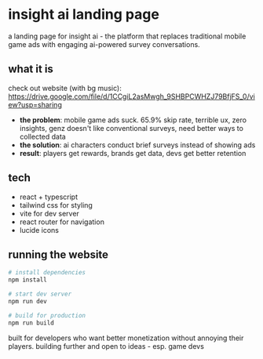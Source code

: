 # insight ai landing page

a landing page for insight ai - the platform that replaces traditional mobile game ads with engaging ai-powered survey conversations.

## what it is

check out website (with bg music): https://drive.google.com/file/d/1CCgiL2asMwgh_9SHBPCWHZJ79BfjFS_0/view?usp=sharing

- **the problem**: mobile game ads suck. 65.9% skip rate, terrible ux, zero insights, genz doesn't like conventional surveys, need better ways to collected data
- **the solution**: ai characters conduct brief surveys instead of showing ads
- **result**: players get rewards, brands get data, devs get better retention

## tech 

- react + typescript
- tailwind css for styling
- vite for dev server
- react router for navigation
- lucide icons

## running the website

```bash
# install dependencies
npm install

# start dev server
npm run dev

# build for production
npm run build
```

built for developers who want better monetization without annoying their players. building further and open to ideas - esp. game devs
